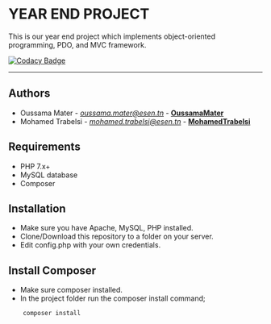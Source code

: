 # YEAR END PROJECT

This is our year end project which implements object-oriented programming, PDO, and MVC framework.

[![Codacy Badge](https://api.codacy.com/project/badge/Grade/97da994249534d3582234e9ca0c2d2d1)](https://www.codacy.com?utm_source=github.com&utm_medium=referral&utm_content=OussamaMater/PFA&utm_campaign=Badge_Grade)

---

## Authors

-   Oussama Mater - *oussama.mater@esen.tn* - **[OussamaMater](https://github.com/OussamaMater)**
-   Mohamed Trabelsi - *mohamed.trabelsi@esen.tn* - **[MohamedTrabelsi](https://github.com/moohameed)**

## Requirements

-   PHP 7.x+
-   MySQL database
-   Composer

## Installation

-   Make sure you have Apache, MySQL, PHP installed.
-   Clone/Download this repository to a folder on your server.
-   Edit config.php with your own credentials.

## Install Composer

-   Make sure composer installed.
-   In the project folder run the composer install command;

```bash
    composer install
```
